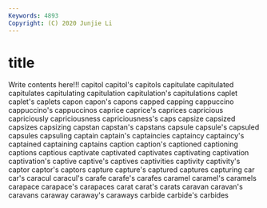 ```yaml
---
Keywords: 4893
Copyright: (C) 2020 Junjie Li
---
```


# title

Write contents here!!!
capitol 
capitol's 
capitols 
capitulate 
capitulated 
capitulates 
capitulating 
capitulation
capitulation's 
capitulations 
caplet 
caplet's 
caplets 
capon 
capon's 
capons 
capped 
capping
cappuccino 
cappuccino's 
cappuccinos 
caprice 
caprice's 
caprices 
capricious 
capriciously 
capriciousness 
capriciousness's
caps 
capsize 
capsized 
capsizes 
capsizing 
capstan 
capstan's 
capstans 
capsule 
capsule's
capsuled 
capsules 
capsuling 
captain 
captain's 
captaincies 
captaincy 
captaincy's 
captained 
captaining
captains 
caption 
caption's 
captioned 
captioning 
captions 
captious 
captivate 
captivated 
captivates
captivating 
captivation 
captivation's 
captive 
captive's 
captives 
captivities 
captivity 
captivity's 
captor
captor's 
captors 
capture 
capture's 
captured 
captures 
capturing 
car 
car's 
caracul
caracul's 
carafe 
carafe's 
carafes 
caramel 
caramel's 
caramels 
carapace 
carapace's 
carapaces
carat 
carat's 
carats 
caravan 
caravan's 
caravans 
caraway 
caraway's 
caraways 
carbide
carbide's 
carbides 
